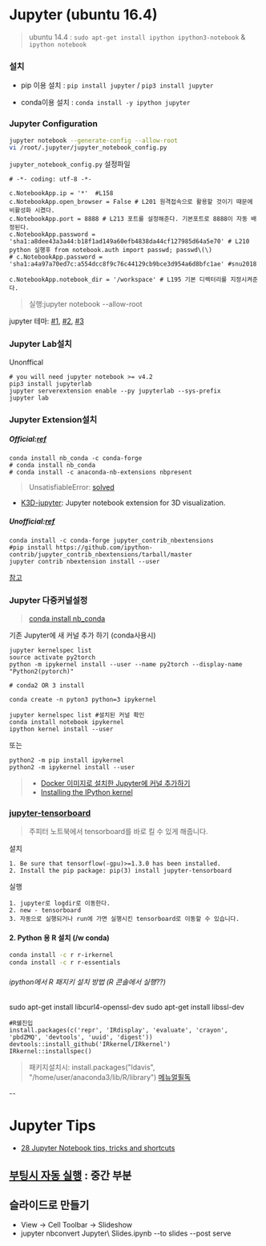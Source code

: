 # Jupyter (ubuntu 16.4)

> ubuntu 14.4 : `sudo apt-get install ipython ipython3-notebook` & `ipython notebook`



### 설치 



- pip 이용 설치 : `pip install jupyter` / `pip3 install jupyter`


- conda이용 설치 : `conda install -y ipython jupyter`

### Jupyter Configuration

```bash
jupyter notebook --generate-config --allow-root
vi /root/.jupyter/jupyter_notebook_config.py
```
`jupyter_notebook_config.py` 설정파일
```
# -*- coding: utf-8 -*- 

c.NotebookApp.ip = '*'  #L158
c.NotebookApp.open_browser = False # L201 원격접속으로 활용할 것이기 때문에 비활성화 시켰다.
c.NotebookApp.port = 8888 # L213 포트를 설정해준다. 기본포트로 8888이 자동 배정된다.
c.NotebookApp.password = 'sha1:a8dee43a3a44:b18f1ad149a60efb4838da44cf127985d64a5e70' # L210 python 실행후 from notebook.auth import passwd; passwd\(\)
# c.NotebookApp.password = 'sha1:a4a97a70ed7c:a554dcc8f9c76c44129cb9bce3d954a6d8bfc1ae' #snu2018

c.NotebookApp.notebook_dir = '/workspace' # L195 기본 디렉터리를 지정시켜준다.
```


> 실행:jupyter notebook --allow-root

jupyter 테마: [#1](https://github.com/powerpak/jupyter-dark-theme), [#2](http://haanjack.github.io/jupyter/theme/2016/03/08/jupyter-theme.html), [#3](https://github.com/dunovank/jupyter-themes)

### Jupyter Lab설치

Unonffical
```
# you will need jupyter notebook >= v4.2
pip3 install jupyterlab
jupyter serverextension enable --py jupyterlab --sys-prefix
jupyter lab
```
### Jupyter Extension설치
##### Official:[ref](https://docs.continuum.io/anaconda/jupyter-notebook-extensions)
```
conda install nb_conda -c conda-forge
# conda install nb_conda
# conda install -c anaconda-nb-extensions nbpresent

```
> UnsatisfiableError: [solved](https://github.com/ContinuumIO/anaconda-issues/issues/1423)

- [K3D-jupyter](https://github.com/K3D-tools/K3D-jupyter): Jupyter notebook extension for 3D visualization.

##### Unofficial:[ref](https://jupyter-contrib-nbextensions.readthedocs.io/en/latest/install.html)
```
conda install -c conda-forge jupyter_contrib_nbextensions
#pip install https://github.com/ipython-contrib/jupyter_contrib_nbextensions/tarball/master
jupyter contrib nbextension install --user
```
[참고](https://github.com/ipython-contrib/jupyter_contrib_nbextensions)

### Jupyter 다중커널설정

> [conda install nb_conda](https://blog.naver.com/ryu_0108/221198673685)

기존 Jupyter에 새 커널 추가 하기 (conda사용시)

```
jupyter kernelspec list
source activate py2torch
python -m ipykernel install --user --name py2torch --display-name "Python2(pytorch)"
```

```
# conda2 OR 3 install 

conda create -n pyton3 python=3 ipykernel

jupyter kernelspec list #설치된 커널 확인 
conda install notebook ipykernel
ipython kernel install --user
```

또는 
```
python2 -m pip install ipykernel
python2 -m ipykernel install --user
```

> - [Docker 이미지로 설치한 Jupyter에 커널 추가하기](http://mazdah.tistory.com/784)
> - [Installing the IPython kernel](http://ipython.readthedocs.io/en/stable/install/kernel_install.html)


### [jupyter-tensorboard ](https://github.com/lspvic/jupyter_tensorboard)

> 주피터 노트북에서 tensorboard를 바로 킬 수 있게 해줍니다.

설치

```
1. Be sure that tensorflow(-gpu)>=1.3.0 has been installed.
2. Install the pip package: pip(3) install jupyter-tensorboard
```

실행

```
1. jupyter로 logdir로 이동한다.
2. new - tensorboard
3. 자동으로 실행되거나 run에 가면 실행시킨 tensorboard로 이동할 수 있습니다.
```



#### 2. Python 용 R 설치 \(/w conda\)

```bash
conda install -c r r-irkernel
conda install -c r r-essentials
```

###### ipython에서 R 패지키 설치 방법 \(R 콘솔에서 실행??\)

sudo apt-get install libcurl4-openssl-dev
sudo apt-get install libssl-dev
```
#R쉘진입
install.packages(c('repr', 'IRdisplay', 'evaluate', 'crayon', 'pbdZMQ', 'devtools', 'uuid', 'digest'))
devtools::install_github('IRkernel/IRkernel')
IRkernel::installspec()
```

> 패키지설치시: install.packages("ldavis", "/home/user/anaconda3/lib/R/library")
> [메뉴얼필독](https://www.r-bloggers.com/jupyter-and-r-markdown-notebooks-with-r/amp/)

-- 
# Jupyter Tips

- [28 Jupyter Notebook tips, tricks and shortcuts](https://www.dataquest.io/blog/jupyter-notebook-tips-tricks-shortcuts/)

## [부팅시 자동 실행](https://dymaxionkim.github.io/beautiful-jekyll/2017-01-23-Jupyter/) : 중간 부분 

## 슬라이드로 만들기 

- View → Cell Toolbar → Slideshow
- jupyter nbconvert Jupyter\ Slides.ipynb --to slides --post serve